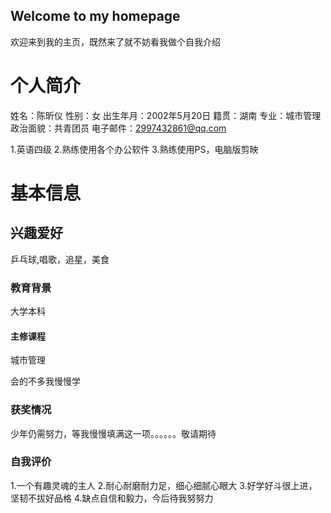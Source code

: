 ## Welcome to my homepage
欢迎来到我的主页，既然来了就不妨看我做个自我介绍

### 

# 个人简介
姓名：陈昕仪 
性别：女
出生年月：2002年5月20日
籍贯：湖南
专业：城市管理
政治面貌：共青团员
电子邮件：2997432861@qq.com

1.英语四级
2.熟练使用各个办公软件
3.熟练使用PS，电脑版剪映
# 基本信息
## 兴趣爱好
乒乓球,唱歌，追星，美食
### 教育背景
大学本科
#### 主修课程
城市管理


会的不多我慢慢学

### 获奖情况
少年仍需努力，等我慢慢填满这一项。。。。。。敬请期待

### 自我评价
1.一个有趣灵魂的主人
2.耐心耐磨耐力足，细心细腻心眼大
3.好学好斗很上进，坚韧不拔好品格
4.缺点自信和毅力，今后待我努努力
